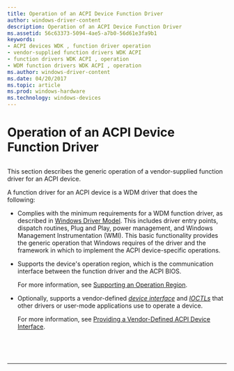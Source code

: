 ```yaml
---
title: Operation of an ACPI Device Function Driver
author: windows-driver-content
description: Operation of an ACPI Device Function Driver
ms.assetid: 56c63373-5094-4ae5-a7b0-56d61e3fa9b1
keywords:
- ACPI devices WDK , function driver operation
- vendor-supplied function drivers WDK ACPI
- function drivers WDK ACPI , operation
- WDM function drivers WDK ACPI , operation
ms.author: windows-driver-content
ms.date: 04/20/2017
ms.topic: article
ms.prod: windows-hardware
ms.technology: windows-devices
---
```


# Operation of an ACPI Device Function Driver


## <a href="" id="ddk-operation-of-an-acpi-device-function-driver-kg"></a>


This section describes the generic operation of a vendor-supplied function driver for an ACPI device.

A function driver for an ACPI device is a WDM driver that does the following:

-   Complies with the minimum requirements for a WDM function driver, as described in [Windows Driver Model](https://msdn.microsoft.com/library/windows/hardware/ff565698). This includes driver entry points, dispatch routines, Plug and Play, power management, and Windows Management Instrumentation (WMI). This basic functionality provides the generic operation that Windows requires of the driver and the framework in which to implement the ACPI device-specific operations.

-   Supports the device's operation region, which is the communication interface between the function driver and the ACPI BIOS.

    For more information, see [Supporting an Operation Region](supporting-an-operation-region.md).

-   Optionally, supports a vendor-defined [*device interface*](https://msdn.microsoft.com/library/windows/hardware/ff556277#wdkgloss-device-interface) and [*IOCTLs*](https://msdn.microsoft.com/library/windows/hardware/ff556290#wdkgloss-ioctl) that other drivers or user-mode applications use to operate a device.

    For more information, see [Providing a Vendor-Defined ACPI Device Interface](providing-a-vendor-defined-acpi-device-interface.md).

 

 


--------------------


